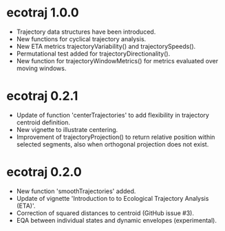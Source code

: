 # ecotraj 1.0.0
* Trajectory data structures have been introduced.
* New functions for cyclical trajectory analysis.
* New ETA metrics trajectoryVariability() and trajectorySpeeds().
* Permutational test added for trajectoryDirectionality().
* New function for trajectoryWindowMetrics() for metrics evaluated over moving windows.

# ecotraj 0.2.1
* Update of function 'centerTrajectories' to add flexibility in trajectory centroid definition.
* New vignette to illustrate centering.
* Improvement of trajectoryProjection() to return relative position within selected segments, also when orthogonal projection does not exist.

# ecotraj 0.2.0
* New function 'smoothTrajectories' added.
* Update of vignette 'Introduction to to Ecological Trajectory Analysis (ETA)'.
* Correction of squared distances to centroid (GitHub issue #3).
* EQA between individual states and dynamic envelopes (experimental).
